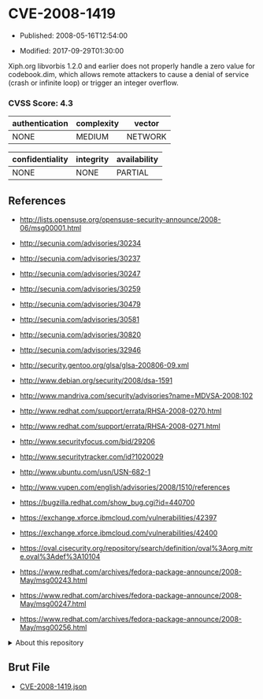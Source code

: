 # CVE-2008-1419

- Published: 2008-05-16T12:54:00

- Modified: 2017-09-29T01:30:00

Xiph.org libvorbis 1.2.0 and earlier does not properly handle a zero value for codebook.dim, which allows remote attackers to cause a denial of service (crash or infinite loop) or trigger an integer overflow.

### CVSS Score: **4.3**

| authentication | complexity | vector |
| --- | --- | --- |
| NONE | MEDIUM | NETWORK |

| confidentiality | integrity | availability |
| --- | --- | --- |
| NONE | NONE | PARTIAL |

## References

* http://lists.opensuse.org/opensuse-security-announce/2008-06/msg00001.html

* http://secunia.com/advisories/30234

* http://secunia.com/advisories/30237

* http://secunia.com/advisories/30247

* http://secunia.com/advisories/30259

* http://secunia.com/advisories/30479

* http://secunia.com/advisories/30581

* http://secunia.com/advisories/30820

* http://secunia.com/advisories/32946

* http://security.gentoo.org/glsa/glsa-200806-09.xml

* http://www.debian.org/security/2008/dsa-1591

* http://www.mandriva.com/security/advisories?name=MDVSA-2008:102

* http://www.redhat.com/support/errata/RHSA-2008-0270.html

* http://www.redhat.com/support/errata/RHSA-2008-0271.html

* http://www.securityfocus.com/bid/29206

* http://www.securitytracker.com/id?1020029

* http://www.ubuntu.com/usn/USN-682-1

* http://www.vupen.com/english/advisories/2008/1510/references

* https://bugzilla.redhat.com/show_bug.cgi?id=440700

* https://exchange.xforce.ibmcloud.com/vulnerabilities/42397

* https://exchange.xforce.ibmcloud.com/vulnerabilities/42400

* https://oval.cisecurity.org/repository/search/definition/oval%3Aorg.mitre.oval%3Adef%3A10104

* https://www.redhat.com/archives/fedora-package-announce/2008-May/msg00243.html

* https://www.redhat.com/archives/fedora-package-announce/2008-May/msg00247.html

* https://www.redhat.com/archives/fedora-package-announce/2008-May/msg00256.html

<details>
<summary>About this repository</summary> 

  This repository is part of the project [Live Hack CVE](https://github.com/Live-Hack-CVE). Main website can be found [www.live-hack.org](https://www.live-hack.org) 
  
  Made by [Sn0wAlice](https://github.com/Sn0wAlice) for the people that care about security and need to have a feed of the latest CVEs. Hope you enjoy it, don't forget to star the repo and follow me on [Twitter](https://twitter.com/Sn0wAlice) and [Github](https://github.com/Sn0wAlice). And that is my [personnal website](https://www.alice-snow.me/)

  - [Home Page](https://github.com/Live-Hack-CVE)
  - [Framework](https://github.com/Live-Hack-CVE/cve-framework)
  - [CVE database](https://github.com/Live-Hack-CVE/full_database)
  - [Changelog](https://github.com/Live-Hack-CVE/Changelog)
</details>

## Brut File

* [CVE-2008-1419.json](https://raw.githubusercontent.com/Live-Hack-CVE/full_database/main/cves/2008/CVE-2008-1419.json)

